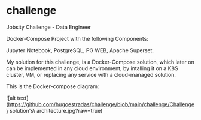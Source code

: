 # challenge
Jobsity Challenge - Data Engineer

Docker-Compose Project with the following Components:

Jupyter Notebook, PostgreSQL, PG WEB, Apache Superset.

My solution for this challenge, is a Docker-Compose solution, which later on can be implemented in any cloud environment, by intalling it on a K8S cluster, VM, or replacing any service with a cloud-managed solution.

This is the Docker-compose diagram:

![alt text](https://github.com/hugoestradas/challenge/blob/main/challenge/Challenge\ solution's\ architecture.jpg?raw=true)
